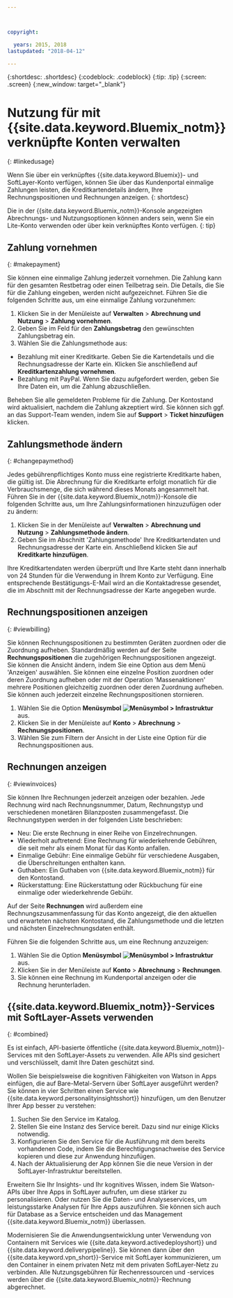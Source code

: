 ```yaml
---



copyright:

  years: 2015, 2018
lastupdated: "2018-04-12"

---
```


{:shortdesc: .shortdesc}
{:codeblock: .codeblock}
{:tip: .tip}
{:screen: .screen}
{:new_window: target="_blank"}

# Nutzung für mit {{site.data.keyword.Bluemix_notm}} verknüpfte Konten verwalten
{: #linkedusage}

Wenn Sie über ein verknüpftes {{site.data.keyword.Bluemix}}- und SoftLayer-Konto verfügen, können Sie über das Kundenportal einmalige Zahlungen leisten, die Kreditkartendetails ändern, Ihre Rechnungspositionen und Rechnungen anzeigen.
{: shortdesc}

Die in der {{site.data.keyword.Bluemix_notm}}-Konsole angezeigten Abrechnungs- und Nutzungsoptionen können anders sein, wenn Sie ein Lite-Konto verwenden oder über kein verknüpftes Konto verfügen.
{: tip}

## Zahlung vornehmen
{: #makepayment}

Sie können eine einmalige Zahlung jederzeit vornehmen. Die Zahlung kann für den gesamten Restbetrag oder einen Teilbetrag sein. Die Details, die Sie für die Zahlung eingeben, werden nicht aufgezeichnet. Führen Sie die folgenden Schritte aus, um eine einmalige Zahlung vorzunehmen:

1. Klicken Sie in der Menüleiste auf **Verwalten** > **Abrechnung und Nutzung** > **Zahlung vornehmen**.  
2. Geben Sie im Feld für den **Zahlungsbetrag** den gewünschten Zahlungsbetrag ein.
3. Wählen Sie die Zahlungsmethode aus:
 * Bezahlung mit einer Kreditkarte. Geben Sie die Kartendetails und die Rechnungsadresse der Karte ein. Klicken Sie anschließend auf **Kreditkartenzahlung vornehmen**.
 * Bezahlung mit PayPal. Wenn Sie dazu aufgefordert werden, geben Sie Ihre Daten ein, um die Zahlung abzuschließen.

Beheben Sie alle gemeldeten Probleme für die Zahlung. Der Kontostand wird aktualisiert, nachdem die Zahlung akzeptiert wird. Sie können sich ggf. an das Support-Team wenden, indem Sie auf **Support** > **Ticket hinzufügen** klicken.

## Zahlungsmethode ändern
{: #changepaymethod}

Jedes gebührenpflichtiges Konto muss eine registrierte Kreditkarte haben, die gültig ist. Die Abrechnung für die Kreditkarte erfolgt monatlich für die Verbrauchsmenge, die sich während dieses Monats angesammelt hat. Führen Sie in der {{site.data.keyword.Bluemix_notm}}-Konsole die folgenden Schritte aus, um Ihre Zahlungsinformationen hinzuzufügen oder zu ändern:

1. Klicken Sie in der Menüleiste auf **Verwalten** > **Abrechnung und Nutzung** > **Zahlungsmethode ändern**.  
2. Geben Sie im Abschnitt 'Zahlungsmethode' Ihre Kreditkartendaten und Rechnungsadresse der Karte ein. Anschließend klicken Sie auf **Kreditkarte hinzufügen**.

Ihre Kreditkartendaten werden überprüft und Ihre Karte steht dann innerhalb von 24 Stunden für die Verwendung in Ihrem Konto zur Verfügung. Eine entsprechende Bestätigungs-E-Mail wird an die Kontaktadresse gesendet, die im Abschnitt mit der Rechnungsadresse der Karte angegeben wurde.

## Rechnungspositionen anzeigen
{: #viewbilling}

Sie können Rechnungspositionen zu bestimmten Geräten zuordnen oder die Zuordnung aufheben. Standardmäßig werden auf der Seite **Rechnungspositionen** die zugehörigen Rechnungspositionen angezeigt. Sie können die Ansicht ändern, indem Sie eine Option aus dem Menü 'Anzeigen' auswählen. Sie können eine einzelne Position zuordnen oder deren Zuordnung aufheben oder mit der Operation 'Massenaktionen' mehrere Positionen gleichzeitig zuordnen oder deren Zuordnung aufheben. Sie können auch jederzeit einzelne Rechnungspositionen stornieren. 

1. Wählen Sie die Option **Menüsymbol ![Menüsymbol](../icons/icon_hamburger.svg) > Infrastruktur** aus. 
2. Klicken Sie in der Menüleiste auf **Konto** > **Abrechnung** > **Rechnungspositionen**.
3. Wählen Sie zum Filtern der Ansicht in der Liste eine Option für die Rechnungspositionen aus.

## Rechnungen anzeigen
{: #viewinvoices}

Sie können Ihre Rechnungen jederzeit anzeigen oder bezahlen. Jede Rechnung wird nach Rechnungsnummer, Datum, Rechnungstyp und verschiedenen monetären Bilanzposten zusammengefasst. Die Rechnungstypen werden in der folgenden Liste beschrieben:

 *  Neu: Die erste Rechnung in einer Reihe von Einzelrechnungen.
 *  Wiederholt auftretend: Eine Rechnung für wiederkehrende Gebühren, die seit mehr als einem Monat für das Konto anfallen.
 *  Einmalige Gebühr: Eine einmalige Gebühr für verschiedene Ausgaben, die Überschreitungen enthalten kann.
 *  Guthaben: Ein Guthaben von {{site.data.keyword.Bluemix_notm}} für den Kontostand.
 *  Rückerstattung: Eine Rückerstattung oder Rückbuchung für eine einmalige oder wiederkehrende Gebühr.

Auf der Seite **Rechnungen** wird außerdem eine Rechnungszusammenfassung für das Konto angezeigt, die den aktuellen und erwarteten nächsten Kontostand, die Zahlungsmethode und die letzten und nächsten Einzelrechnungsdaten enthält.

Führen Sie die folgenden Schritte aus, um eine Rechnung anzuzeigen:

1. Wählen Sie die Option **Menüsymbol ![Menüsymbol](../icons/icon_hamburger.svg) > Infrastruktur** aus. 
2. Klicken Sie in der Menüleiste auf **Konto** > **Abrechnung** > **Rechnungen**.
3. Sie können eine Rechnung im Kundenportal anzeigen oder die Rechnung herunterladen.

## {{site.data.keyword.Bluemix_notm}}-Services mit SoftLayer-Assets verwenden
{: #combined}

Es ist einfach, API-basierte öffentliche {{site.data.keyword.Bluemix_notm}}-Services mit den SoftLayer-Assets zu verwenden. Alle APIs sind gesichert und verschlüsselt, damit Ihre Daten geschützt sind.

Wollen Sie beispielsweise die kognitiven Fähigkeiten von Watson in Apps einfügen, die auf Bare-Metal-Servern über SoftLayer ausgeführt werden? Sie können in vier Schritten einen Service wie {{site.data.keyword.personalityinsightsshort}} hinzufügen, um den Benutzer Ihrer App besser zu verstehen:

1. Suchen Sie den Service im Katalog.
2. Stellen Sie eine Instanz des Service bereit. Dazu sind nur einige Klicks notwendig.
3. Konfigurieren Sie den Service für die Ausführung mit dem bereits vorhandenen Code, indem Sie die Berechtigungsnachweise des Service kopieren und diese zur Anwendung hinzufügen.
4. Nach der Aktualisierung der App können Sie die neue Version in der SoftLayer-Infrastruktur bereitstellen.

Erweitern Sie Ihr Insights- und Ihr kognitives Wissen, indem Sie Watson-APIs über Ihre Apps in SoftLayer aufrufen, um diese stärker zu personalisieren. Oder nutzen Sie die Daten- und Analyseservices, um leistungsstarke Analysen für Ihre Apps auszuführen. Sie können sich auch für Database as a Service entscheiden und das Management {{site.data.keyword.Bluemix_notm}} überlassen.

Modernisieren Sie die Anwendungsentwicklung unter Verwendung von Containern mit Services wie {{site.data.keyword.activedeployshort}} und {{site.data.keyword.deliverypipeline}}. Sie können dann über den {{site.data.keyword.vpn_short}}-Service mit SoftLayer kommunizieren, um den Container in einem privaten Netz mit dem privaten SoftLayer-Netz zu verbinden. Alle Nutzungsgebühren für Rechenressourcen und -services werden über die {{site.data.keyword.Bluemix_notm}}-Rechnung abgerechnet.
